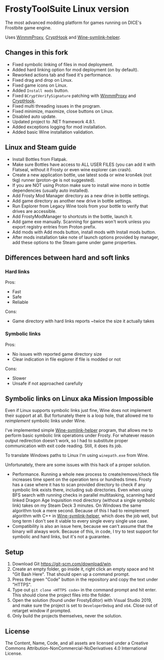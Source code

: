 # FrostyToolSuite Linux version
The most advanced modding platform for games running on DICE's Frostbite game engine.

Uses [WinmmProxy](https://github.com/maniman303/winmm-proxy), [CryptHook](https://github.com/maniman303/CryptHook) and [Wine-symlink-helper](https://github.com/maniman303/wine-symlink-helper).

## Changes in this fork

- Fixed symbolic linking of files in mod deployment.
- Added hard linking option for mod deployment (on by default).
- Reworked actions tab and fixed it's performance.
- Fixed drag and drop on Linux.
- Fixed game icons on Linux.
- Added `Install mods` button.
- Fixed `BCryptVerifySignature` patching with [WinmmProxy](https://github.com/maniman303/winmm-proxy) and [CryptHook](https://github.com/maniman303/CryptHook).
- Fixed multi threading issues in the program.
- Fixed minimize, maximize, close buttons on Linux.
- Disabled auto update.
- Updated project to .NET framework 4.8.1.
- Added exceptions logging for mod installation.
- Added basic Wine installation validation.

## Linux and Steam guide

- Install Bottles from Flatpak.
- Make sure Bottles have access to ALL USER FILES (you can add it with Flatseal, without it Frosty or even wine explorer can crash).
- Create a new application bottle, use latest soda or wine kron4ek (not tkg) runner (proton-ge is not suggested).
- If you are NOT using Proton make sure to install wine mono in bottle dependencies (usually auto installed).
- Add Frosty Mod Manager directory as a new drive in bottle settings.
- Add game directory as another new drive in bottle settings.
- Run Explorer from Legacy Wine tools from your bottle to verify that drives are accessible.
- Add FrostyModManager to shortcuts in the bottle, launch it.
- Add game exe manually. Scanning for games won't work unless you export registry entries from Proton prefix.
- Add mods with Add mods  button, install mods with Install mods button.
- After mods installation take note of launch options provided by manager, add these options to the Steam game under game properties.

## Differences between hard and soft links

### Hard links
Pros:
- Fast
- Safe
- Reliable

Cons:
- Game directory with hard links reports ~twice the size it actually takes

### Symbolic links
Pros:
- No issues with reported game directory size
- Clear indication in file explorer if file is modded or not

Cons:
- Slower
- Unsafe if not approached carefully

## Symbolic links on Linux aka Mission Impossible

Even if Linux supports symbolic links just fine, Wine does not implement their support at all. But fortunately there is a loop hole, that allowed me to *reimplement* symbolic links under Wine.

I've implemented simple [Wine-symlink-helper](https://github.com/maniman303/wine-symlink-helper) program, that allows me to perform basic symbolic link operations under Frosty. For whatever reason output redirection doesn't work, so I had to substitute proper communication with exit code reading. Still, it does its job.

To translate Windows paths to Linux I'm using `winepath.exe` from Wine.

Unfortunately, there are some issues with this hack of a proper solution.
- Performance. Running a whole new process to create/remove/check file increases time spent on the operation tens or hundreds times. Frosty has a case where it has to scan provided directory to check if any symbolic link exists there, including sub directories. Even when using BFS search with running checks in parallel multitasking, scanning hard linked Dragon Age Inquisition mod directory (without a single symbolic link) takes on my Steam Deck 3 minutes. On Windows the same algorithm took a mere second. Because of this I had to reimplement algorithm with C++ in [Wine-symlink-helper](https://github.com/maniman303/wine-symlink-helper), which does the job well, but long term I don't see it viable to every single every single use case.
- Compatibility is also an issue here, because we can't assume that the binary will always work. Because of this, in code, I try to test support for symbolic and hard links, but it's not a guarantee.

## Setup

1. Download Git https://git-scm.com/download/win.
2. Create an empty folder, go inside it, right click an empty space and hit "Git Bash Here". That should open up a command prompt.
3. Press the green "Code" button in the repository and copy the text under "HTTPS".
4. Type out ``git clone <HTTPS code>`` in the command prompt and hit enter. This should clone the project files into the folder.
5. Open the solution (found under FrostyEditor) with Visual Studio 2019, and make sure the project is set to ``DeveloperDebug`` and ``x64``. Close out of retarget window if prompted.
6. Only build the projects themselves, never the solution.

## License
The Content, Name, Code, and all assets are licensed under a Creative Commons Attribution-NonCommercial-NoDerivatives 4.0 International License.
